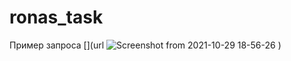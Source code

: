 # ronas_task

Пример запроса
[](url
![Screenshot from 2021-10-29 18-56-26](https://user-images.githubusercontent.com/58857769/139439767-3916df9e-d164-4fe0-b358-1d37d3554532.png)
)
